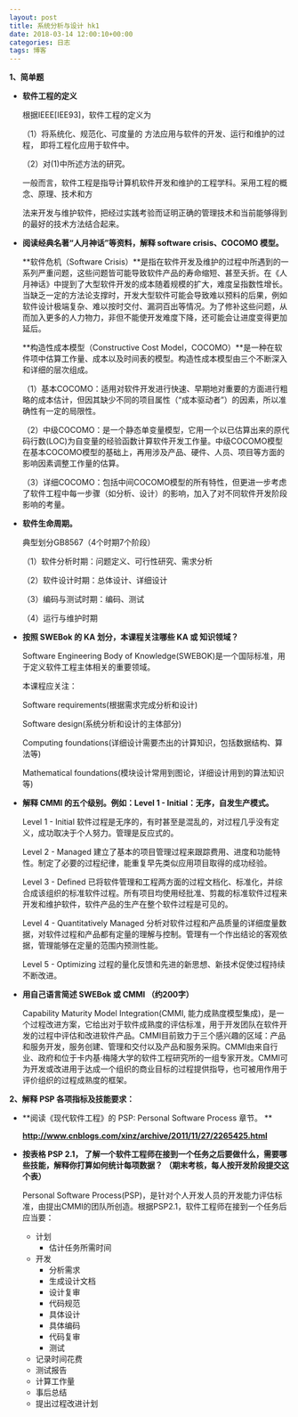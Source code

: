 ```yaml
---
layout: post
title: 系统分析与设计 hk1
date: 2018-03-14 12:00:10+00:00
categories: 日志
tags: 博客
---
```




**1、简单题**

- **软件工程的定义**

  根据IEEE[IEE93]，软件工程的定义为

  （1）将系统化、规范化、可度量的 方法应用与软件的开发、运行和维护的过程， 即将工程化应用于软件中。

  （2）对(1)中所述方法的研究。

  一般而言，软件工程是指导计算机软件开发和维护的工程学科。采用工程的概念、原理、技术和方

  法来开发与维护软件，把经过实践考验而证明正确的管理技术和当前能够得到的最好的技术方法结合起来。

- **阅读经典名著“人月神话”等资料，解释 software crisis、COCOMO 模型。**

  **软件危机（Software Crisis）**是指在软件开发及维护的过程中所遇到的一系列严重问题，这些问题皆可能导致软件产品的寿命缩短、甚至夭折。在《人月神话》中提到了大型软件开发的成本随着规模的扩大，难度呈指数性增长。当缺乏一定的方法论支撑时，开发大型软件可能会导致难以预料的后果，例如软件设计极端复杂、难以按时交付、漏洞百出等情况。为了修补这些问题，从而加入更多的人力物力，非但不能使开发难度下降，还可能会让进度变得更加延后。

  **构造性成本模型（Constructive Cost Model，COCOMO）**是一种在软件项中估算工作量、成本以及时间表的模型。构造性成本模型由三个不断深入和详细的层次组成。

  （1）基本COCOMO：适用对软件开发进行快速、早期地对重要的方面进行粗略的成本估计，但因其缺少不同的项目属性（“成本驱动者”）的因素，所以准确性有一定的局限性。

  （2）中级COCOMO：是一个静态单变量模型，它用一个以已估算出来的原代码行数(LOC)为自变量的经验函数计算软件开发工作量。中级COCOMO模型在基本COCOMO模型的基础上，再用涉及产品、硬件、人员、项目等方面的影响因素调整工作量的估算。

  （3）详细COCOMO：包括中间COCOMO模型的所有特性，但更进一步考虑了软件工程中每一步骤（如分析、设计）的影响，加入了对不同软件开发阶段影响的考量。

- **软件生命周期。**

  典型划分GB8567（4个时期7个阶段）

  （1）软件分析时期：问题定义、可行性研究、需求分析

  （2）软件设计时期：总体设计、详细设计

  （3）编码与测试时期：编码、测试

  （4）运行与维护时期

- **按照 SWEBok 的 KA 划分，本课程关注哪些 KA 或 知识领域？**

  Software Engineering Body of Knowledge(SWEBOK)是一个国际标准，用于定义软件工程主体相关的重要领域。

  本课程应关注：

  Software requirements(根据需求完成分析和设计)

  Software design(系统分析和设计的主体部分)

  Computing foundations(详细设计需要杰出的计算知识，包括数据结构、算法等)

  Mathematical foundations(模块设计常用到图论，详细设计用到的算法知识等)

- **解释 CMMI 的五个级别。例如：Level 1 - Initial：无序，自发生产模式。**

  Level 1 - Initial 软件过程是无序的，有时甚至是混乱的，对过程几乎没有定义，成功取决于个人努力。管理是反应式的。

  Level 2 - Managed 建立了基本的项目管理过程来跟踪费用、进度和功能特性。制定了必要的过程纪律，能重复早先类似应用项目取得的成功经验。

  Level 3 - Defined 已将软件管理和工程两方面的过程文档化、标准化，并综合成该组织的标准软件过程。所有项目均使用经批准、剪裁的标准软件过程来开发和维护软件，软件产品的生产在整个软件过程是可见的。

  Level 4 - Quantitatively Managed 分析对软件过程和产品质量的详细度量数据，对软件过程和产品都有定量的理解与控制。管理有一个作出结论的客观依据，管理能够在定量的范围内预测性能。

  Level 5 - Optimizing 过程的量化反馈和先进的新思想、新技术促使过程持续不断改进。

- **用自己语言简述 SWEBok 或 CMMI （约200字）**

  Capability Maturity Model Integration(CMMI, 能力成熟度模型集成)，是一个过程改进方案，它给出对于软件成熟度的评估标准，用于开发团队在软件开发的过程中评估和改进软件产品。CMMI目前致力于三个感兴趣的区域：产品和服务开发，服务创建、管理和交付以及产品和服务采购。CMMI由来自行业、政府和位于卡内基·梅隆大学的软件工程研究所的一组专家开发。CMMI可为开发或改进用于达成一个组织的商业目标的过程提供指导，也可被用作用于评价组织的过程成熟度的框架。

**2、解释 PSP 各项指标及技能要求：**

- **阅读《现代软件工程》的 PSP: Personal Software Process 章节。 **

  **<http://www.cnblogs.com/xinz/archive/2011/11/27/2265425.html>**

- **按表格 PSP 2.1， 了解一个软件工程师在接到一个任务之后要做什么，需要哪些技能，解释你打算如何统计每项数据？ （期末考核，每人按开发阶段提交这个表）**

  Personal Software Process(PSP)，是针对个人开发人员的开发能力评估标准，由提出CMMI的团队所创造。根据PSP2.1，软件工程师在接到一个任务后应当要：

  - 计划
    - 估计任务所需时间
  - 开发
    - 分析需求
    - 生成设计文档
    - 设计复审
    - 代码规范
    - 具体设计
    - 具体编码
    - 代码复审
    - 测试
  - 记录时间花费
  - 测试报告
  - 计算工作量
  - 事后总结
  - 提出过程改进计划

  ​

  ​